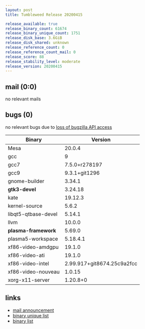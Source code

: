 ```yaml
---
layout: post
title: Tumbleweed Release 20200415

release_available: true
release_binary_count: 61674
release_binary_unique_count: 1751
release_disk_base: 3.6GiB
release_disk_shared: unknown
release_reference_count: 0
release_reference_count_mail: 0
release_score: 88
release_stability_level: moderate
release_version: 20200415
---
```


## mail (0:0)

no relevant mails

## bugs (0)

<!--more-->

no relevant bugs due to [loss of bugzilla API access](https://bugzilla.opensuse.org/show_bug.cgi?id=1157722)

Binary | Version
--- | ---
Mesa | 20.0.4
gcc | 9
gcc7 | 7.5.0+r278197
gcc9 | 9.3.1+git1296
gnome-builder | 3.34.1
**gtk3-devel** | 3.24.18
kate | 19.12.3
kernel-source | 5.6.2
libqt5-qtbase-devel | 5.14.1
llvm | 10.0.0
**plasma-framework** | 5.69.0
plasma5-workspace | 5.18.4.1
xf86-video-amdgpu | 19.1.0
xf86-video-ati | 19.1.0
xf86-video-intel | 2.99.917+git8674.25c9a2fcc
xf86-video-nouveau | 1.0.15
xorg-x11-server | 1.20.8+0

## links

- [mail announcement](https://lists.opensuse.org/opensuse-factory/2020-04/msg00315.html)
- [binary unique list](http://download.opensuse.org/history/20200415/rpm.unique.list)
- [binary list](http://download.opensuse.org/history/20200415/rpm.list)

